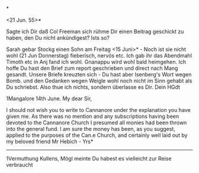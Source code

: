 <Hebich>*

 <21 Jun. 55>*

Sagte ich Dir daß Col Freeman sich rühme Dir einen Beitrag geschickt zu haben, den Du nicht ankündigest? Ists so?

Sarah gebar Stockg einen Sohn am Freitag <15 Juni>* - Noch ist sie nicht wohl (21 Jun Donnerstag) fieberisch, nervös etc. Ich gab ihr das Abendmahl 
Timoth etc in Anj fand ich wohl. Gnanappu wird wohl bald heimgehen. 
Ich hoffe Du hast den Brief zum report geschrieben und direct nach Mang gesandt. Unsere Briefe kreuzten sich - Du hast aber Isenberg's Wort wegen Bomb. und den Gedanken wegen Weigle wohl noch nicht im Sinn gehabt als Du schriebst. Also thue ich nichts, sondern überlasse es Dir.
 Dein HGdt




 1Mangalore 14th June.
My dear Sir,

I should not wish you to write to Cannanore under the explanation you have given me. As there was no mention and any subscriptions having been devoted to the Cannanore Church I presumed all monies had been thrown into the general fund. I am sure the money has been, as you suggest, applied to the purposes of the Can.e Church, and certainly well laid out by my beloved friend Mr Hebich -
 Yrs*
 ____________________

1Vermuthung Kullens, Mögl meinte Du habest es vielleicht zur Reise verbraucht


